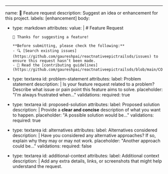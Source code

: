 ---
name: 🚀 Feature request
description: Suggest an idea or enhancement for this project.
labels: [enhancement]
body:
  - type: markdown
    attributes:
      value: |
        # Feature Request

        👋 Thanks for suggesting a feature! 

        **Before submitting, please check the following:**
        - 🔍 [Search existing issues](https://github.com/gaureshpai/reactnativeepictrailsds/issues) to ensure this request hasn’t been made.
        - 📖 Read the [contributing guidelines](https://github.com/gaureshpai/reactnativeepictrailsds/blob/main/CONTRIBUTING.md).
  
  - type: textarea
    id: problem-statement
    attributes:
      label: Problem statement
      description: |
        Is your feature request related to a problem? 
        Describe what issue or pain point this feature aims to solve.
      placeholder: "I'm always frustrated when..."
    validations:
      required: true

  - type: textarea
    id: proposed-solution
    attributes:
      label: Proposed solution
      description: |
        Provide a **clear and concise** description of what you want to happen.
      placeholder: "A possible solution would be..."
    validations:
      required: true

  - type: textarea
    id: alternatives
    attributes:
      label: Alternatives considered
      description: |
        Have you considered any alternative approaches?
        If so, explain why they may or may not work.
      placeholder: "Another approach could be..."
    validations:
      required: false

  - type: textarea
    id: additional-context
    attributes:
      label: Additional context
      description: |
        Add any extra details, links, or screenshots that might help understand the request.
